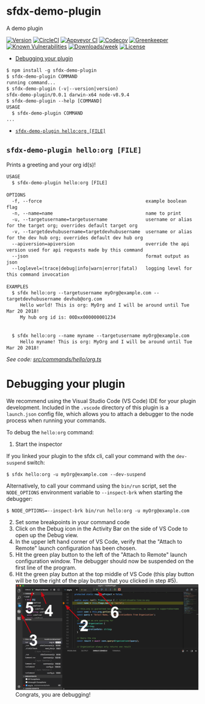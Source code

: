 sfdx-demo-plugin
================

A demo plugin

[![Version](https://img.shields.io/npm/v/sfdx-demo-plugin.svg)](https://npmjs.org/package/sfdx-demo-plugin)
[![CircleCI](https://circleci.com/gh/muenzpraeger/sfdx-demo-plugin/tree/master.svg?style=shield)](https://circleci.com/gh/muenzpraeger/sfdx-demo-plugin/tree/master)
[![Appveyor CI](https://ci.appveyor.com/api/projects/status/github/muenzpraeger/sfdx-demo-plugin?branch=master&svg=true)](https://ci.appveyor.com/project/heroku/sfdx-demo-plugin/branch/master)
[![Codecov](https://codecov.io/gh/muenzpraeger/sfdx-demo-plugin/branch/master/graph/badge.svg)](https://codecov.io/gh/muenzpraeger/sfdx-demo-plugin)
[![Greenkeeper](https://badges.greenkeeper.io/muenzpraeger/sfdx-demo-plugin.svg)](https://greenkeeper.io/)
[![Known Vulnerabilities](https://snyk.io/test/github/muenzpraeger/sfdx-demo-plugin/badge.svg)](https://snyk.io/test/github/muenzpraeger/sfdx-demo-plugin)
[![Downloads/week](https://img.shields.io/npm/dw/sfdx-demo-plugin.svg)](https://npmjs.org/package/sfdx-demo-plugin)
[![License](https://img.shields.io/npm/l/sfdx-demo-plugin.svg)](https://github.com/muenzpraeger/sfdx-demo-plugin/blob/master/package.json)

<!-- toc -->
* [Debugging your plugin](#debugging-your-plugin)
<!-- tocstop -->
<!-- install -->
<!-- usage -->
```sh-session
$ npm install -g sfdx-demo-plugin
$ sfdx-demo-plugin COMMAND
running command...
$ sfdx-demo-plugin (-v|--version|version)
sfdx-demo-plugin/0.0.1 darwin-x64 node-v8.9.4
$ sfdx-demo-plugin --help [COMMAND]
USAGE
  $ sfdx-demo-plugin COMMAND
...
```
<!-- usagestop -->
<!-- commands -->
* [`sfdx-demo-plugin hello:org [FILE]`](#sfdx-demo-plugin-helloorg-file)

## `sfdx-demo-plugin hello:org [FILE]`

Prints a greeting and your org id(s)!

```
USAGE
  $ sfdx-demo-plugin hello:org [FILE]

OPTIONS
  -f, --force                                      example boolean flag
  -n, --name=name                                  name to print
  -u, --targetusername=targetusername              username or alias for the target org; overrides default target org
  -v, --targetdevhubusername=targetdevhubusername  username or alias for the dev hub org; overrides default dev hub org
  --apiversion=apiversion                          override the api version used for api requests made by this command
  --json                                           format output as json
  --loglevel=(trace|debug|info|warn|error|fatal)   logging level for this command invocation

EXAMPLES
  $ sfdx hello:org --targetusername myOrg@example.com --targetdevhubusername devhub@org.com
     Hello world! This is org: MyOrg and I will be around until Tue Mar 20 2018!
     My hub org id is: 00Dxx000000001234
  

  $ sfdx hello:org --name myname --targetusername myOrg@example.com
     Hello myname! This is org: MyOrg and I will be around until Tue Mar 20 2018!
```

_See code: [src/commands/hello/org.ts](https://github.com/muenzpraeger/sfdx-demo-plugin/blob/v0.0.1/src/commands/hello/org.ts)_
<!-- commandsstop -->
<!-- debugging-your-plugin -->
# Debugging your plugin
We recommend using the Visual Studio Code (VS Code) IDE for your plugin development. Included in the `.vscode` directory of this plugin is a `launch.json` config file, which allows you to attach a debugger to the node process when running your commands.

To debug the `hello:org` command: 
1. Start the inspector
  
If you linked your plugin to the sfdx cli, call your command with the `dev-suspend` switch: 
```sh-session
$ sfdx hello:org -u myOrg@example.com --dev-suspend
```
  
Alternatively, to call your command using the `bin/run` script, set the `NODE_OPTIONS` environment variable to `--inspect-brk` when starting the debugger:
```sh-session
$ NODE_OPTIONS=--inspect-brk bin/run hello:org -u myOrg@example.com
```

2. Set some breakpoints in your command code
3. Click on the Debug icon in the Activity Bar on the side of VS Code to open up the Debug view.
4. In the upper left hand corner of VS Code, verify that the "Attach to Remote" launch configuration has been chosen.
5. Hit the green play button to the left of the "Attach to Remote" launch configuration window. The debugger should now be suspended on the first line of the program. 
6. Hit the green play button at the top middle of VS Code (this play button will be to the right of the play button that you clicked in step #5).
<br><img src=".images/vscodeScreenshot.png" width="480" height="278"><br>
Congrats, you are debugging!
